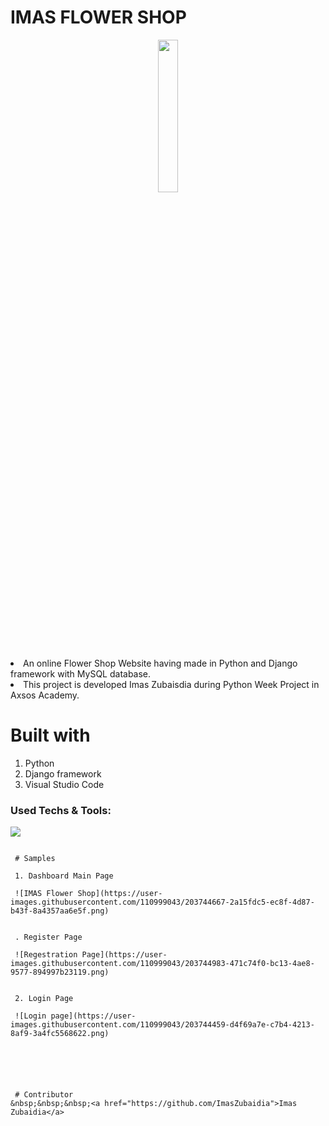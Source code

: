 # IMAS FLOWER SHOP



<p align="center">
 <img style="width:25%;" src="(https://user-images.githubusercontent.com/110999043/203742518-6ddbecb1-0ef2-48db-9272-6ea9d1370f45.png)
"/>
<p align="center">


<li>An online Flower Shop Website having made in Python and Django framework with MySQL database.
<li> This project is developed Imas Zubaisdia during Python Week Project in Axsos Academy.
 
 
# Built with
1. Python
2. Django framework
3. Visual Studio Code



### Used Techs & Tools:
<!-- language -->

[![](https://skillicons.dev/icons?i=python,django,mysql,git,github)]()



```

 # Samples
 
 1. Dashboard Main Page 
 
 ![IMAS Flower Shop](https://user-images.githubusercontent.com/110999043/203744667-2a15fdc5-ec8f-4d87-b43f-8a4357aa6e5f.png)


 . Register Page
 
 ![Regestration Page](https://user-images.githubusercontent.com/110999043/203744983-471c74f0-bc13-4ae8-9577-894997b23119.png)

 
 2. Login Page 
 
 ![Login page](https://user-images.githubusercontent.com/110999043/203744459-d4f69a7e-c7b4-4213-8af9-3a4fc5568622.png)



 

 
 # Contributor
&nbsp;&nbsp;&nbsp;<a href="https://github.com/ImasZubaidia">Imas Zubaidia</a>


